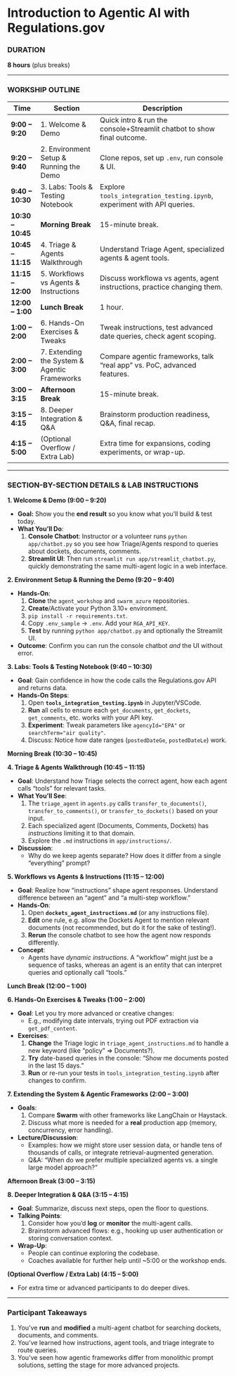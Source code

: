 # Introduction to Agentic AI with Regulations.gov

### DURATION
**8 hours** (plus breaks)

---

### WORKSHIP OUTLINE

| **Time**     | **Section**                                                  | **Description**                                                              |
|--------------|--------------------------------------------------------------|------------------------------------------------------------------------------|
| **9:00 – 9:20**  | 1. Welcome & Demo                                        | Quick intro & run the console+Streamlit chatbot to show final outcome.       |
| **9:20 – 9:40**  | 2. Environment Setup & Running the Demo                  | Clone repos, set up `.env`, run console & UI.                                |
| **9:40 – 10:30** | 3. Labs: Tools & Testing Notebook                        | Explore `tools_integration_testing.ipynb`, experiment with API queries.      |
| **10:30 – 10:45**| **Morning Break**                                        | 15-minute break.                                                             |
| **10:45 – 11:15**| 4. Triage & Agents Walkthrough                           | Understand Triage Agent, specialized agents & agent tools.                   |
| **11:15 – 12:00**| 5. Workflows vs Agents & Instructions                    | Discuss workflowa vs agents, agent instructions, practice changing them.     |
| **12:00 – 1:00** | **Lunch Break**                                          | 1 hour.                                                                      |
| **1:00 – 2:00**  | 6. Hands-On Exercises & Tweaks                           | Tweak instructions, test advanced date queries, check agent scoping.         |
| **2:00 – 3:00**  | 7. Extending the System & Agentic Frameworks             | Compare agentic frameworks, talk “real app” vs. PoC, advanced features.      |
| **3:00 – 3:15**  | **Afternoon Break**                                      | 15-minute break.                                                             |
| **3:15 – 4:15**  | 8. Deeper Integration & Q&A                              | Brainstorm production readiness, Q&A, final recap.                           |
| **4:15 – 5:00**  | (Optional Overflow / Extra Lab)                          | Extra time for expansions, coding experiments, or wrap-up.                   |

---

### SECTION-BY-SECTION DETAILS & LAB INSTRUCTIONS

**1. Welcome & Demo (9:00 – 9:20)**
- **Goal:** Show you the **end result** so you know what you’ll build & test today.
- **What You’ll Do**:
  1. **Console Chatbot**: Instructor or a volunteer runs `python app/chatbot.py` so you see how Triage/Agents respond to queries about dockets, documents, comments.
  2. **Streamlit UI**: Then run `streamlit run app/streamlit_chatbot.py`, quickly demonstrating the same multi-agent logic in a web interface.

**2. Environment Setup & Running the Demo (9:20 – 9:40)**
- **Hands-On**:
  1. **Clone** the `agent_workshop` and `swarm_azure` repositories.
  2. **Create**/Activate your Python 3.10+ environment.
  3. `pip install -r requirements.txt`.
  4. Copy `.env_sample` -> `.env`. Add your `RGA_API_KEY`.
  5. **Test** by running `python app/chatbot.py` and optionally the Streamlit UI.
- **Outcome**: Confirm you can run the console chatbot *and* the UI without error.

**3. Labs: Tools & Testing Notebook (9:40 – 10:30)**
- **Goal**: Gain confidence in how the code calls the Regulations.gov API and returns data.
- **Hands-On Steps**:
  1. Open **`tools_integration_testing.ipynb`** in Jupyter/VSCode.
  2. **Run** all cells to ensure each `get_documents`, `get_dockets`, `get_comments`, etc. works with your API key.
  3. **Experiment**: Tweak parameters like `agencyId="EPA"` or `searchTerm="air quality"`.  
  4. Discuss: Notice how date ranges (`postedDateGe`, `postedDateLe`) work.

**Morning Break (10:30 – 10:45)**

**4. Triage & Agents Walkthrough (10:45 – 11:15)**
- **Goal**: Understand how Triage selects the correct agent, how each agent calls “tools” for relevant tasks.
- **What You’ll See**:
  1. The `triage_agent` in `agents.py` calls `transfer_to_documents()`, `transfer_to_comments()`, or `transfer_to_dockets()` based on your input.
  2. Each specialized agent (Documents, Comments, Dockets) has *instructions* limiting it to that domain.
  3. Explore the `.md` instructions in `app/instructions/`.
- **Discussion**:  
  - Why do we keep agents separate? How does it differ from a single “everything” prompt?

**5. Workflows vs Agents & Instructions (11:15 – 12:00)**
- **Goal**: Realize how “instructions” shape agent responses. Understand difference between an “agent” and “a multi-step workflow.”
- **Hands-On**:
  1. Open **`dockets_agent_instructions.md`** (or any instructions file).  
  2. **Edit** one rule, e.g. allow the Dockets Agent to mention relevant documents (not recommended, but do it for the sake of testing!).  
  3. **Rerun** the console chatbot to see how the agent now responds differently.
- **Concept**:  
  - Agents have *dynamic instructions*. A “workflow” might just be a sequence of tasks, whereas an agent is an entity that can interpret queries and optionally call “tools.”

**Lunch Break (12:00 – 1:00)**

**6. Hands-On Exercises & Tweaks (1:00 – 2:00)**
- **Goal**: Let you try more advanced or creative changes:
  - E.g., modifying date intervals, trying out PDF extraction via `get_pdf_content`.
- **Exercises**:
  1. **Change** the Triage logic in `triage_agent_instructions.md` to handle a new keyword (like “policy” => Documents?).  
  2. **Try** date-based queries in the console: “Show me documents posted in the last 15 days.”  
  3. **Run** or re-run your tests in `tools_integration_testing.ipynb` after changes to confirm.

**7. Extending the System & Agentic Frameworks (2:00 – 3:00)**
- **Goals**:
  1. Compare **Swarm** with other frameworks like LangChain or Haystack.  
  2. Discuss what more is needed for a **real** production app (memory, concurrency, error handling).
- **Lecture/Discussion**:
  - Examples: how we might store user session data, or handle tens of thousands of calls, or integrate retrieval-augmented generation.
  - Q&A: “When do we prefer multiple specialized agents vs. a single large model approach?”

**Afternoon Break (3:00 – 3:15)**

**8. Deeper Integration & Q&A (3:15 – 4:15)** 
- **Goal**: Summarize, discuss next steps, open the floor to questions.
- **Talking Points**:
  1. Consider how you’d **log** or **monitor** the multi-agent calls.  
  2. Brainstorm advanced flows: e.g., hooking up user authentication or storing conversation context.
- **Wrap-Up**:
  - People can continue exploring the codebase.  
  - Coaches available for further help until ~5:00 or the workshop ends.

**(Optional Overflow / Extra Lab) (4:15 – 5:00)**
- For extra time or advanced participants to do deeper dives.  

---

### Participant Takeaways
1. You’ve **run** and **modified** a multi-agent chatbot for searching dockets, documents, and comments.  
2. You’ve learned how instructions, agent tools, and triage integrate to route queries.  
3. You’ve seen how agentic frameworks differ from monolithic prompt solutions, setting the stage for more advanced projects.
